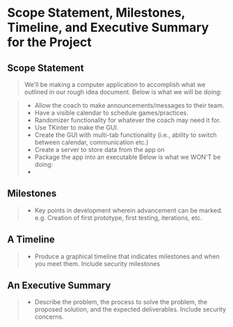 # Scope Statement, Milestones, Timeline, and Executive Summary for the Project

## Scope Statement
> We'll be making a computer application to accomplish what we outlined in our rough idea document. Below is what we will be doing:

> - Allow the coach to make announcements/messages to their team.
> - Have a visible calendar to schedule games/practices.
> - Randomizer functionality for whatever the coach may need it for.
> - Use TKinter to make the GUI.
> - Create the GUI with multi-tab functionality (i.e., ability to switch between calendar, communication etc.)
> - Create a server to store data from the app on
> - Package the app into an executable
> Below is what we WON'T be doing:
> - 

## Milestones 
> - Key points in development wherein advancement can be marked. e.g. Creation of first prototype, first testing, iterations, etc.

## A Timeline
> - Produce a graphical timeline that indicates milestones and when you meet them. Include security milestones

## An Executive Summary
> - Describe the problem, the process to solve the problem, the proposed solution, and the expected deliverables. Include security concerns.

